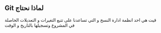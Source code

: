 
## Git لماذا نحتاج 

قيت هي احد انظمة ادارة النسخ و التي تساعدنا على تتبع التغيرات و التعديلات الحاصلة  في المشروع وتسجيلها بالتاريخ و الوقت
